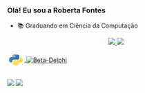 ### Olá! Eu sou a Roberta Fontes

- 📚 Graduando em Ciência da Computação

<div align="center">
  <a href="https://github.com/betafontes">
  <img height="130em" src="https://github-readme-stats.vercel.app/api?username=betafontes&show_icons=true&theme=dracula&include_all_commits=true&count_private=true"/>
  <img height="130em" src="https://github-readme-stats.vercel.app/api/top-langs/?username=betafontes&layout=compact&langs_count=7&theme=dracula"/>
</div>
  <div style="display: inline_block"><br>
  <img align="center" alt="Beta-Python" height="30" width="40" src="https://raw.githubusercontent.com/devicons/devicon/master/icons/python/python-original.svg">
  <img align="center" alt="Beta-Delphi" heignt="30" width="30" src="https://img.icons8.com/officel/delphi-ide.svg"/>
</div>
  
##
  
<div>
  <a href = "mailto:robertafontesds@gmail.com"><img src="https://img.shields.io/badge/-Gmail-%23333?style=for-the-badge&logo=gmail&logoColor=white" target="_blank"></a>
  <a href="https://www.linkedin.com/in/roberta-fontes-3a6256207" target="_blank"><img src="https://img.shields.io/badge/-LinkedIn-%230077B5?style=for-the-badge&logo=linkedin&logoColor=white" target="_blank"></a> 
 </div>  
